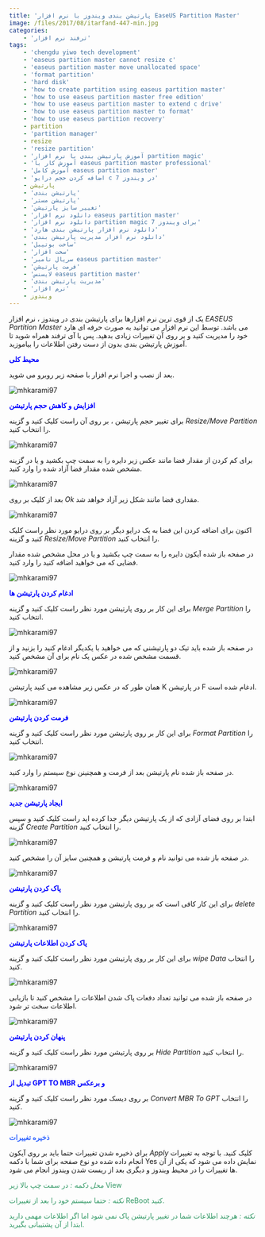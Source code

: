 ```yaml
---
title: 'پارتیشن بندی ویندوز با نرم افزار EaseUS Partition Master'
image: /files/2017/08/itarfand-447-min.jpg
categories:
    - 'ترفند نرم افزار'
tags:
    - 'chengdu yiwo tech development'
    - 'easeus partition master cannot resize c'
    - 'easeus partition master move unallocated space'
    - 'format partition'
    - 'hard disk'
    - 'how to create partition using easeus partition master'
    - 'how to use easeus partition master free edition'
    - 'how to use easeus partition master to extend c drive'
    - 'how to use easeus partition master to format'
    - 'how to use easeus partition recovery'
    - partition
    - 'partition manager'
    - resize
    - 'resize partition'
    - 'آموزش پارتیشن بندی با نرم افزار partition magic'
    - 'آموزش کار با easeus partition master professional'
    - 'آموزش کامل easeus partition master'
    - 'اضافه كردن حجم درايو c در ویندوز 7'
    - پارتیشن
    - 'پارتیشن بندی'
    - 'پارتیشن مستر'
    - 'تغییر سایز پارتیشن'
    - 'دانلود نرم افزار easeus partition master'
    - 'دانلود نرم افزار partition magic برای ویندوز 7'
    - 'دانلود نرم افزار پارتیشن بندی هارد'
    - 'دانلود نرم افزار مدیریت پارتیشن بندی'
    - 'ساخت بوتیبل'
    - 'سخت افزار'
    - 'سریال نامبر easeus partition master'
    - 'فرمت پارتیشن'
    - 'لایسنس easeus partition master'
    - 'مدیریت پارتیشن بندی'
    - 'نرم افزار'
    - ویندوز
---
```


یک از قوی ترین نرم افزارها برای پارتیشن بندی در ویندوز ، نرم افزار *EASEUS Partition Master* می باشد. توسط این نرم افزار می توانید به صورت حرفه ای هارد خود را مدیریت کنید و بر روی آن تغییرات زیادی بدهید. پس با آی ترفند همراه شوید تا آموزش پارتیشن بندی بدون از دست رفتن اطلاعات را بیاموزید.

<span style="color: #0000ff;">**محیط کلی**</span>

بعد از نصب و اجرا نرم افزار با صفحه زیر روبرو می شوید.

![mhkarami97](/files/2017/08/itarfand-430-min.jpg)  

<span style="color: #0000ff;">**افزایش و کاهش حجم پارتیشن**</span>

برای تغییر حجم پارتیشن ، بر روی آن راست کلیک کنید و گزینه *Resize/Move Partition* را انتخاب کنید.

![mhkarami97](/files/2017/08/itarfand-431-min.jpg)  

برای کم کردن از مقدار فضا مانند عکس زیر دایره را به سمت چپ بکشید و یا در گزینه مشخص شده مقدار فضا آزاد شده را وارد کنید.

![mhkarami97](/files/2017/08/itarfand-434-min.jpg)  

بعد از کلیک بر روی *Ok* مقداری فضا مانند شکل زیر آزاد خواهد شد.

![mhkarami97](/files/2017/08/itarfand-433-min.jpg)  

اکنون برای اضافه کردن این فضا به یک درایو دیگر بر روی درایو مورد نظر راست کلیک کنید و گزینه *Resize/Move Partition* را انتخاب کنید.

در صفحه باز شده آیکون دایره را به سمت چپ بکشید و یا در محل مشخص شده مقدار فضایی که می خواهید اضافه کنید را وارد کنید.

![mhkarami97](/files/2017/08/itarfand-432-min.jpg)  

<span style="color: #0000ff;">**ادغام کردن پارتیشن ها**</span>

برای این کار بر روی پارتیشن مورد نظر راست کلیک کنید و گزینه *Merge Partition* را انتخاب کنید.

![mhkarami97](/files/2017/08/itarfand-435-min.jpg)  

در صفحه باز شده باید تیک دو پارتیشنی که می خواهید با یکدیگر ادغام کنید را بزنید و از قسمت مشخص شده در عکس یک نام برای آن مشخص کنید.

![mhkarami97](/files/2017/08/itarfand-436-min.jpg)  

همان طور که در عکس زیر مشاهده می کنید پارتیشن K در پارتیشن F ادغام شده است.

![mhkarami97](/files/2017/08/itarfand-437-min.jpg)  

<span style="color: #0000ff;">**فرمت کردن پارتیشن**</span>

برای این کار بر روی پارتیشن مورد نظر راست کلیک کنید و گزینه *Format Partition* را انتخاب کنید.

![mhkarami97](/files/2017/08/itarfand-438-min.jpg)  

در صفحه باز شده نام پارتیشن بعد از فرمت و همچنینن نوع سیستم را وارد کنید.

![mhkarami97](/files/2017/08/itarfand-439-min.jpg)  

<span style="color: #0000ff;">**ایجاد پارتیشن جدید**</span>

ابتدا بر روی فضای آزادی که از یک پارتیشن دیگر جدا کرده اید راست کلیک کنید و سپس گزینه *Create Partition* را انتخاب کنید.

![mhkarami97](/files/2017/08/itarfand-440-min.jpg)  

در صفحه باز شده می توانید نام و فرمت پارتیشن و همچنین سایز آن را مشخص کنید.

![mhkarami97](/files/2017/08/itarfand-441-min.jpg)  

<span style="color: #0000ff;">**پاک کردن پارتیشن**</span>

برای این کار کافی است که بر روی پارتیشن مورد نظر راست کلیک کنید و گزینه *delete Partition* را انتخاب کنید.

![mhkarami97](/files/2017/08/itarfand-442-min.jpg)  

<span style="color: #0000ff;">**پاک کردن اطلاعات پارتیشن**</span>

برای این کار بر روی پارتیشن مورد نظر راست کلیک کنید و گزینه *wipe Data* را انتخاب کنید.

![mhkarami97](/files/2017/08/itarfand-443-min.jpg)  

در صفحه باز شده می توانید تعداد دفعات پاک شدن اطلاعات را مشخص کنید تا بازیابی اطلاعات سخت تر شود.

![mhkarami97](/files/2017/08/itarfand-444-min.jpg)  

<span style="color: #0000ff;">**پنهان کردن پارتیشن**</span>

بر روی پارتیشن مورد نظر راست کلیک کنید و گزینه *Hide Partition* را انتخاب کنید.

![mhkarami97](/files/2017/08/itarfand-445-min.jpg)  

<span style="color: #0000ff;">**تبدیل از GPT TO MBR و برعکس**</span>

بر روی دیسک مورد نظر راست کلیک کنید و گزینه *Convert MBR To GPT* را انتخاب کنید.

![mhkarami97](/files/2017/08/itarfand-446-min.jpg)  

<span style="color: #3366ff;">**ذخیره تغییرات**</span>

برای ذخیره شدن تغییرات حتما باید بر روی آیکون *Apply* کلیک کنید. با توجه به تغییرات انجام داده شده دو نوع صفحه برای شما با دکمه Yes نمایش داده می شود که یکی از آن ها تغییرات را در محیط ویندوز و دیگری بعد از ریست شدن ویندوز انجام می شود.

<span style="color: #339966;">*محل دکمه :* در سمت چپ بالا زیر View</span>

<span style="color: #339966;">*نکته :* حتما سیستم خود را بعد از تغییرات ReBoot کنید.</span>

<span style="color: #339966;">*نکته :* هرچند اطلاعات شما در تغییر پارتیشن پاک نمی شود اما اگر اطلاعات مهمی دارید ابتدا از آن پشتیبانی بگیرید.</span>